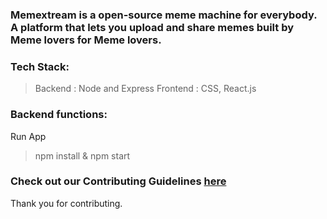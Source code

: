 <h3> Memextream is a open-source meme machine for everybody. 
 A platform that lets you upload and share memes built by Meme lovers for Meme lovers.
</h3>

### Tech Stack:
>Backend : Node and Express
>Frontend : CSS, React.js

### Backend functions:
Run App 
>npm install & npm start

### Check out our Contributing Guidelines [here](https://github.com/shubhamcodez/OpenMeme/blob/v2.0/CONTRIBUTING.md)
Thank you for contributing.
